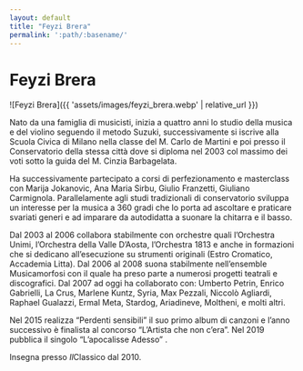 ```yaml
---
layout: default
title: "Feyzi Brera"
permalink: ':path/:basename/'
---
```


# Feyzi Brera
![Feyzi Brera]({{ 'assets/images/feyzi_brera.webp' | relative_url }})

Nato da una famiglia di musicisti, inizia a quattro anni lo studio della musica e del violino seguendo il metodo Suzuki, successivamente si iscrive alla Scuola Civica di Milano nella classe del M. Carlo de Martini e poi presso il Conservatorio della stessa città dove si diploma nel 2003 col massimo dei voti sotto la guida del M. Cinzia Barbagelata.

Ha successivamente partecipato a corsi di perfezionamento e masterclass con Marija Jokanovic, Ana Maria Sirbu, Giulio Franzetti, Giuliano Carmignola. Parallelamente agli studi tradizionali di conservatorio sviluppa un interesse per la musica a 360 gradi che lo porta ad ascoltare e praticare svariati generi e ad imparare da autodidatta a suonare la chitarra e il basso.

Dal 2003 al 2006 collabora stabilmente con orchestre quali l’Orchestra Unimi, l’Orchestra della Valle D’Aosta, l’Orchestra 1813 e anche in formazioni che si dedicano all’esecuzione su strumenti originali (Estro Cromatico, Accademia Litta). Dal 2006 al 2008 suona stabilmente nell’ensemble Musicamorfosi con il quale ha preso parte a numerosi progetti teatrali e discografici. Dal 2007 ad oggi ha collaborato con: Umberto Petrin, Enrico Gabrielli, La Crus, Marlene Kuntz, Syria, Max Pezzali, Niccolò Agliardi, Raphael Gualazzi, Ermal Meta, Stardog, Ariadineve, Moltheni, e molti altri.

Nel 2015 realizza “Perdenti sensibili” il suo primo album di canzoni e l’anno successivo è finalista al concorso “L’Artista che non c’era”. Nel 2019 pubblica il singolo “L’apocalisse Adesso” .

Insegna presso *Il*Classico dal 2010.
